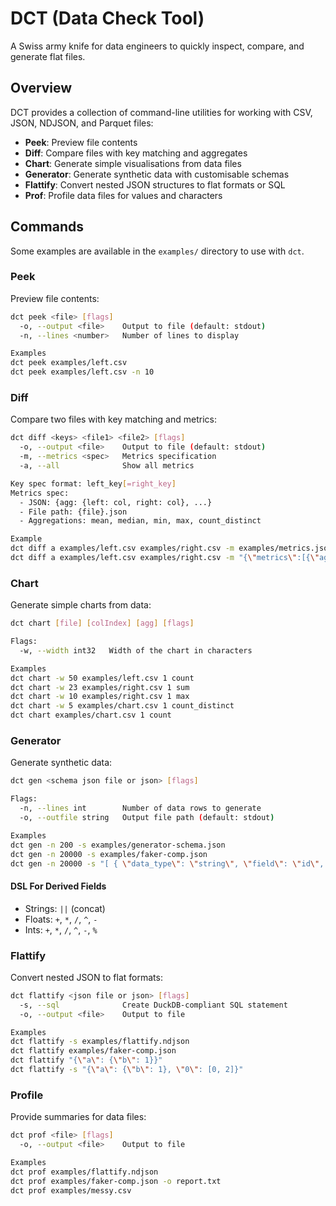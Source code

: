 # DCT (Data Check Tool)

A Swiss army knife for data engineers to quickly inspect, compare, and generate flat files.

## Overview

DCT provides a collection of command-line utilities for working with CSV, JSON, NDJSON, and Parquet files:

- **Peek**: Preview file contents
- **Diff**: Compare files with key matching and aggregates
- **Chart**: Generate simple visualisations from data files
- **Generator**: Generate synthetic data with customisable schemas
- **Flattify**: Convert nested JSON structures to flat formats or SQL
- **Prof**: Profile data files for values and characters

## Commands

Some examples are available in the `examples/` directory to use with `dct`.

### Peek

Preview file contents:

```bash
dct peek <file> [flags]
  -o, --output <file>    Output to file (default: stdout)
  -n, --lines <number>   Number of lines to display

Examples
dct peek examples/left.csv
dct peek examples/left.csv -n 10
```

### Diff

Compare two files with key matching and metrics:

```bash
dct diff <keys> <file1> <file2> [flags]
  -o, --output <file>    Output to file (default: stdout)
  -m, --metrics <spec>   Metrics specification
  -a, --all              Show all metrics

Key spec format: left_key[=right_key]
Metrics spec:
  - JSON: {agg: {left: col, right: col}, ...}
  - File path: {file}.json
  - Aggregations: mean, median, min, max, count_distinct

Example
dct diff a examples/left.csv examples/right.csv -m examples/metrics.json
dct diff a examples/left.csv examples/right.csv -m "{\"metrics\":[{\"agg\":\"count_distinct\",\"left\":\"c\",\"right\":\"c\"}]}"
```

### Chart

Generate simple charts from data:

```bash
dct chart [file] [colIndex] [agg] [flags]

Flags:
  -w, --width int32   Width of the chart in characters

Examples
dct chart -w 50 examples/left.csv 1 count
dct chart -w 23 examples/right.csv 1 sum
dct chart -w 10 examples/right.csv 1 max
dct chart -w 5 examples/chart.csv 1 count_distinct
dct chart examples/chart.csv 1 count
```

### Generator

Generate synthetic data:

```bash
dct gen <schema json file or json> [flags]

Flags:
  -n, --lines int        Number of data rows to generate
  -o, --outfile string   Output file path (default: stdout)

Examples
dct gen -n 200 -s examples/generator-schema.json
dct gen -n 20000 -s examples/faker-comp.json
dct gen -n 20000 -s "[ { \"data_type\": \"string\", \"field\": \"id\", \"source\": \"uuid\" } ]"
```

#### DSL For Derived Fields

- Strings: `||` (concat)
- Floats: `+`, `*`, `/`, `^`, `-`
- Ints: `+`, `*`, `/`, `^`, `-`, `%`

### Flattify

Convert nested JSON to flat formats:

```bash
dct flattify <json file or json> [flags]
  -s, --sql              Create DuckDB-compliant SQL statement
  -o, --output <file>    Output to file

Examples
dct flattify -s examples/flattify.ndjson
dct flattify examples/faker-comp.json
dct flattify "{\"a\": {\"b\": 1}}"
dct flattify -s "{\"a\": {\"b\": 1}, \"0\": [0, 2]}"
```

### Profile

Provide summaries for data files:

```bash
dct prof <file> [flags]
  -o, --output <file>    Output to file

Examples
dct prof examples/flattify.ndjson
dct prof examples/faker-comp.json -o report.txt
dct prof examples/messy.csv
```
